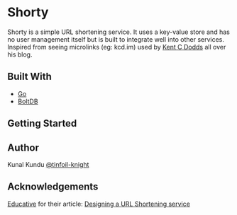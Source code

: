 # Shorty
Shorty is a simple URL shortening service. It uses a key-value store and has no user management itself but is built to integrate well into other services. Inspired from seeing microlinks (eg: kcd.im) used by [Kent C Dodds](https://kentcdodds.com/) all over his blog.

## Built With
- [Go](https://golang.org/)
- [BoltDB](https://github.com/boltdb/bolt)

## Getting Started

## Author
Kunal Kundu [@tinfoil-knight](https://github.com/tinfoil-knight)

## Acknowledgements
[Educative](https://www.educative.io/) for their article: [Designing a URL Shortening service](https://www.educative.io/courses/grokking-the-system-design-interview/m2ygV4E81AR)